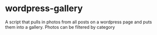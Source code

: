 wordpress-gallery
=================

A script that pulls in photos from all posts on a wordpress page and puts them into a gallery.  Photos can be filtered by category
